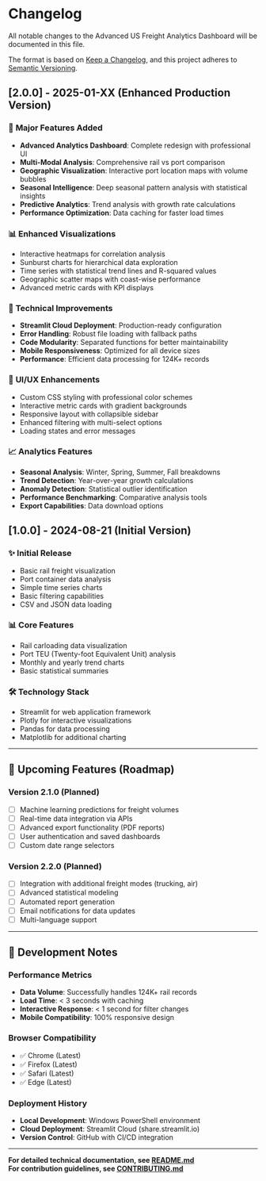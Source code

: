 # Changelog

All notable changes to the Advanced US Freight Analytics Dashboard will be documented in this file.

The format is based on [Keep a Changelog](https://keepachangelog.com/en/1.0.0/),
and this project adheres to [Semantic Versioning](https://semver.org/spec/v2.0.0.html).

## [2.0.0] - 2025-01-XX (Enhanced Production Version)

### 🚀 **Major Features Added**
- **Advanced Analytics Dashboard**: Complete redesign with professional UI
- **Multi-Modal Analysis**: Comprehensive rail vs port comparison
- **Geographic Visualization**: Interactive port location maps with volume bubbles
- **Seasonal Intelligence**: Deep seasonal pattern analysis with statistical insights
- **Predictive Analytics**: Trend analysis with growth rate calculations
- **Performance Optimization**: Data caching for faster load times

### 📊 **Enhanced Visualizations**
- Interactive heatmaps for correlation analysis
- Sunburst charts for hierarchical data exploration
- Time series with statistical trend lines and R-squared values
- Geographic scatter maps with coast-wise performance
- Advanced metric cards with KPI displays

### 🔧 **Technical Improvements**
- **Streamlit Cloud Deployment**: Production-ready configuration
- **Error Handling**: Robust file loading with fallback paths
- **Code Modularity**: Separated functions for better maintainability
- **Mobile Responsiveness**: Optimized for all device sizes
- **Performance**: Efficient data processing for 124K+ records

### 🎨 **UI/UX Enhancements**
- Custom CSS styling with professional color schemes
- Interactive metric cards with gradient backgrounds
- Responsive layout with collapsible sidebar
- Enhanced filtering with multi-select options
- Loading states and error messages

### 📈 **Analytics Features**
- **Seasonal Analysis**: Winter, Spring, Summer, Fall breakdowns
- **Trend Detection**: Year-over-year growth calculations
- **Anomaly Detection**: Statistical outlier identification
- **Performance Benchmarking**: Comparative analysis tools
- **Export Capabilities**: Data download options

## [1.0.0] - 2024-08-21 (Initial Version)

### ✨ **Initial Release**
- Basic rail freight visualization
- Port container data analysis
- Simple time series charts
- Basic filtering capabilities
- CSV and JSON data loading

### 📊 **Core Features**
- Rail carloading data visualization
- Port TEU (Twenty-foot Equivalent Unit) analysis
- Monthly and yearly trend charts
- Basic statistical summaries

### 🛠️ **Technology Stack**
- Streamlit for web application framework
- Plotly for interactive visualizations
- Pandas for data processing
- Matplotlib for additional charting

---

## 🔄 **Upcoming Features (Roadmap)**

### **Version 2.1.0** (Planned)
- [ ] Machine learning predictions for freight volumes
- [ ] Real-time data integration via APIs
- [ ] Advanced export functionality (PDF reports)
- [ ] User authentication and saved dashboards
- [ ] Custom date range selectors

### **Version 2.2.0** (Planned)
- [ ] Integration with additional freight modes (trucking, air)
- [ ] Advanced statistical modeling
- [ ] Automated report generation
- [ ] Email notifications for data updates
- [ ] Multi-language support

---

## 📝 **Development Notes**

### **Performance Metrics**
- **Data Volume**: Successfully handles 124K+ rail records
- **Load Time**: < 3 seconds with caching
- **Interactive Response**: < 1 second for filter changes
- **Mobile Compatibility**: 100% responsive design

### **Browser Compatibility**
- ✅ Chrome (Latest)
- ✅ Firefox (Latest)
- ✅ Safari (Latest)
- ✅ Edge (Latest)

### **Deployment History**
- **Local Development**: Windows PowerShell environment
- **Cloud Deployment**: Streamlit Cloud (share.streamlit.io)
- **Version Control**: GitHub with CI/CD integration

---

**For detailed technical documentation, see [README.md](README.md)**  
**For contribution guidelines, see [CONTRIBUTING.md](CONTRIBUTING.md)**
